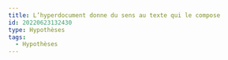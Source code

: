 ```yaml
---
title: L’hyperdocument donne du sens au texte qui le compose 
id: 20220623132430
type: Hypothèses
tags:
  - Hypothèses
---
```



